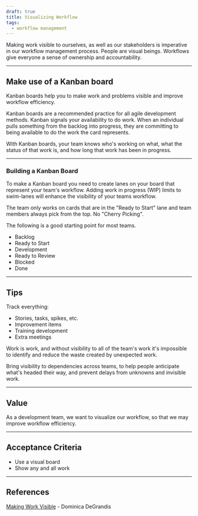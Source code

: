 ```yaml
---
draft: true
title: Visualizing Workflow
tags:
  - workflow management
---
```


Making work visible to ourselves, as well as our stakeholders is imperative in
our workflow management process. People are visual beings. Workflows give
everyone a sense of ownership and accountability.

---

## Make use of a Kanban board

Kanban boards help you to make work and problems visible and improve workflow
efficiency.

Kanban boards are a recommended practice for all agile development methods. Kanban signals your availability to do work. When an individual pulls
something from the backlog into progress, they are committing to being
available to do the work the card represents.

With Kanban boards, your team knows who's working on what, what the status of
that work is, and how long that work has been in progress.

---

### Building a Kanban Board

To make a Kanban board you need to create lanes on your board that represent
your team's workflow. Adding work in progress (WIP) limits to swim-lanes will
enhance the visibility of your teams workflow.

The team only works on cards that are in the "Ready to Start" lane and
team members always pick from the top. No "Cherry Picking".

The following is a good starting point for most teams.

- Backlog
- Ready to Start
- Development
- Ready to Review
- Blocked
- Done

---

## Tips

Track everything:

- Stories, tasks, spikes, etc.
- Improvement items
- Training development
- Extra meetings

Work is work, and without visibility to all of the team's work it's impossible to identify and reduce the waste created by unexpected work.

Bring visibility to dependencies across teams, to help people anticipate
what's headed their way, and prevent delays from unknowns and invisible work.

---

## Value

As a development team, we want to visualize our workflow, so that we may
improve workflow efficiency.

---

## Acceptance Criteria

- Use a visual board
- Show any and all work

---

## References

[Making Work Visible](https://itrevolution.com/book/making-work-visible/) - Dominica DeGrandis

